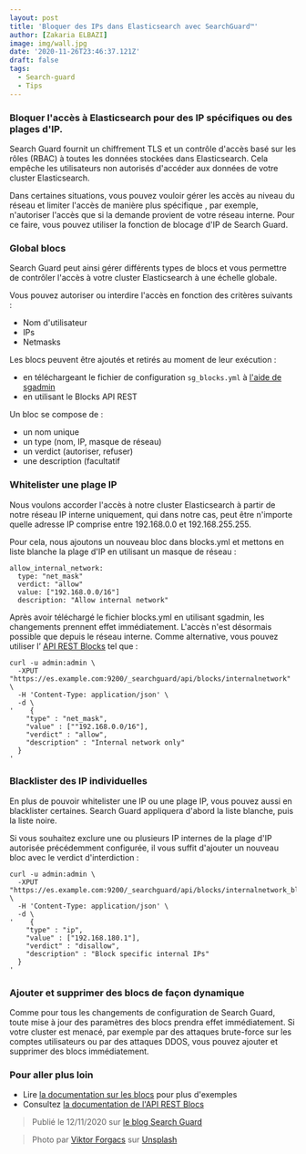 ```yaml
---
layout: post
title: 'Bloquer des IPs dans Elasticsearch avec SearchGuard™'
author: [Zakaria ELBAZI]
image: img/wall.jpg
date: '2020-11-26T23:46:37.121Z'
draft: false
tags:
  - Search-guard
  - Tips
---
```

### **Bloquer l'accès à Elasticsearch pour des IP spécifiques ou des plages d'IP.**

Search Guard fournit un chiffrement TLS et un contrôle d'accès basé sur les rôles (RBAC) à toutes les données stockées dans Elasticsearch. Cela empêche les utilisateurs non autorisés d'accéder aux données de votre cluster Elasticsearch.

Dans certaines situations, vous pouvez vouloir gérer les accès au niveau du réseau et limiter l'accès de manière plus spécifique , par exemple, n'autoriser l'accès que si la demande provient de votre réseau interne. Pour ce faire, vous pouvez utiliser la fonction de blocage d'IP de Search Guard.

### **Global blocs**

Search Guard peut ainsi gérer différents types de blocs et vous permettre de contrôler l'accès à votre cluster Elasticsearch à une échelle globale.

Vous pouvez autoriser ou interdire l'accès en fonction des critères suivants :
- Nom d'utilisateur
- IPs
- Netmasks 

Les blocs peuvent être ajoutés et retirés au moment de leur exécution : 
- en téléchargeant le fichier de configuration `sg_blocks.yml` à [l'aide de sgadmin](https://docs.search-guard.com/latest/main-concepts#block-user--ip-addressnet-mask) 
- en utilisant le Blocks API REST

Un bloc se compose de :

- un nom unique
- un type (nom, IP, masque de réseau)
- un verdict (autoriser, refuser)
- une description (facultatif

### **Whitelister une plage IP**

Nous voulons accorder l'accès à notre cluster Elasticsearch à partir de notre réseau IP interne uniquement, qui dans notre cas, peut être n'importe quelle adresse IP comprise entre 192.168.0.0 et 192.168.255.255.

Pour cela, nous ajoutons un nouveau bloc dans blocks.yml et mettons en liste blanche la plage d'IP en utilisant un masque de réseau :
```
allow_internal_network:
  type: "net_mask"
  verdict: "allow"
  value: ["192.168.0.0/16"]
  description: "Allow internal network"
```
Après avoir téléchargé le fichier blocks.yml en utilisant sgadmin, les changements prennent effet immédiatement. L'accès n'est désormais possible que depuis le réseau interne. Comme alternative, vous pouvez utiliser l’ [API REST Blocks](https://docs.search-guard.com/latest/rest-api-blocks#put) tel que : 
```
curl -u admin:admin \
  -XPUT "https://es.example.com:9200/_searchguard/api/blocks/internalnetwork" \
  -H 'Content-Type: application/json' \
  -d \
'    {
    "type" : "net_mask",
    "value" : [""192.168.0.0/16"],
    "verdict" : "allow",
    "description" : "Internal network only"
  }
'
```

### **Blacklister des IP individuelles**
En plus de pouvoir whitelister une IP ou une plage IP, vous pouvez aussi en blacklister certaines. Search Guard appliquera d'abord la liste blanche, puis la liste noire.

Si vous souhaitez exclure une ou plusieurs IP internes de la plage d'IP autorisée précédemment configurée, il vous suffit d'ajouter un nouveau bloc avec le verdict d'interdiction :
```
curl -u admin:admin \
  -XPUT "https://es.example.com:9200/_searchguard/api/blocks/internalnetwork_block_ips" \
  -H 'Content-Type: application/json' \
  -d \
'    {
    "type" : "ip",
    "value" : ["192.168.180.1"],
    "verdict" : "disallow",
    "description" : "Block specific internal IPs"
  }
'
```
### Ajouter et supprimer des blocs de façon dynamique 


Comme pour tous les changements de configuration de Search Guard, toute mise à jour des paramètres des blocs prendra effet immédiatement. Si votre cluster est menacé, par exemple par des attaques brute-force sur les comptes utilisateurs ou par des attaques DDOS, vous pouvez ajouter et supprimer des blocs immédiatement.

### Pour aller plus loin

- Lire [la documentation sur les blocs](https://docs.search-guard.com/latest/main-concepts#block-user--ip-addressnet-mask) pour plus d'exemples 
- Consultez [la documentation de l'API REST Blocs](https://docs.search-guard.com/latest/rest-api-blocks)

> Publié le 12/11/2020 sur [le blog Search Guard](https://search-guard.com/elasticsearch-block-ips/)

> <span>Photo par <a href="https://unsplash.com/@sonance?utm_source=unsplash&amp;utm_medium=referral&amp;utm_content=creditCopyText">Viktor Forgacs</a> sur <a href="https://unsplash.com/s/photos/firewalls?utm_source=unsplash&amp;utm_medium=referral&amp;utm_content=creditCopyText">Unsplash</a></span>
